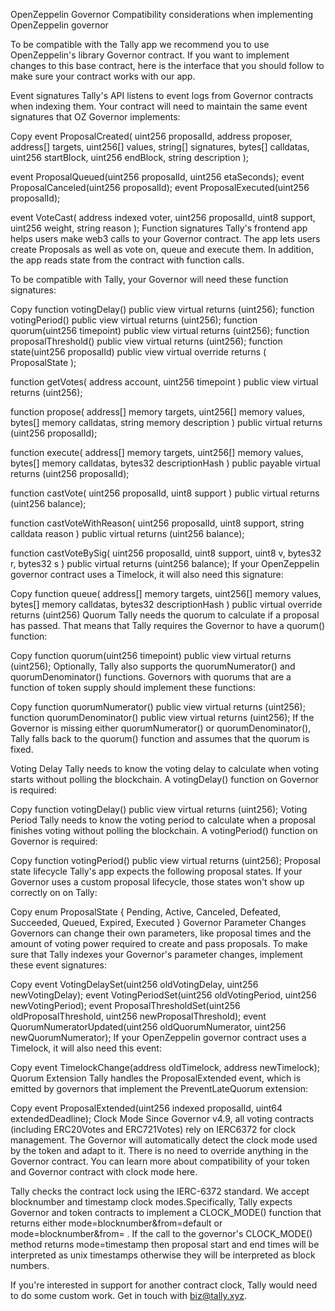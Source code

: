 OpenZeppelin Governor
Compatibility considerations when implementing OpenZeppelin governor

To be compatible with the Tally app we recommend you to use OpenZeppelin's library Governor contract. If you want to implement changes to this base contract, here is the interface that you should follow to make sure your contract works with our app.

Event signatures
Tally's API listens to event logs from Governor contracts when indexing them. Your contract will need to maintain the same event signatures that OZ Governor implements:

Copy
event ProposalCreated(
    uint256 proposalId,
    address proposer,
    address[] targets,
    uint256[] values,
    string[] signatures,
    bytes[] calldatas,
    uint256 startBlock,
    uint256 endBlock,
    string description
);

event ProposalQueued(uint256 proposalId, uint256 etaSeconds);
event ProposalCanceled(uint256 proposalId);
event ProposalExecuted(uint256 proposalId);

event VoteCast(
    address indexed voter, 
    uint256 proposalId, 
    uint8 support, 
    uint256 weight, 
    string reason
);
Function signatures
Tally's frontend app helps users make web3 calls to your Governor contract. The app lets users create Proposals as well as vote on, queue and execute them.  In addition, the app reads state from the contract with function calls. 

To be compatible with Tally, your Governor will need these function signatures:

Copy
function votingDelay() public view virtual returns (uint256);
function votingPeriod() public view virtual returns (uint256);
function quorum(uint256 timepoint) public view virtual returns (uint256);
function proposalThreshold() public view virtual returns (uint256);
function state(uint256 proposalId) public view virtual override returns (
    ProposalState
);

function getVotes(
    address account, 
    uint256 timepoint
) public view virtual returns (uint256);

function propose(
    address[] memory targets,
    uint256[] memory values,
    bytes[] memory calldatas,
    string memory description
) public virtual returns (uint256 proposalId);

function execute(
    address[] memory targets,
    uint256[] memory values,
    bytes[] memory calldatas,
    bytes32 descriptionHash
) public payable virtual returns (uint256 proposalId);

function castVote(
    uint256 proposalId, 
    uint8 support
) public virtual returns (uint256 balance);

function castVoteWithReason(
    uint256 proposalId,
    uint8 support,
    string calldata reason
) public virtual returns (uint256 balance);

function castVoteBySig(
    uint256 proposalId,
    uint8 support,
    uint8 v,
    bytes32 r,
    bytes32 s
) public virtual returns (uint256 balance);
If your OpenZeppelin governor contract uses a Timelock, it will also need this signature:

Copy
function queue(
    address[] memory targets,
    uint256[] memory values,
    bytes[] memory calldatas,
    bytes32 descriptionHash
) public virtual override returns (uint256)
Quorum
Tally needs the quorum to calculate if a proposal has passed. That means that Tally requires the Governor to have a quorum() function:

Copy
function quorum(uint256 timepoint) public view virtual returns (uint256);
Optionally, Tally also supports the quorumNumerator() and quorumDenominator() functions. Governors with quorums that are a function of token supply should implement these functions:

Copy
function quorumNumerator() public view virtual returns (uint256);
function quorumDenominator() public view virtual returns (uint256);
If the Governor is missing either quorumNumerator() or quorumDenominator(), Tally falls back to the quorum() function and assumes that the quorum is fixed. 

Voting Delay
Tally needs to know the voting delay to calculate when voting starts without polling the blockchain. A votingDelay() function on Governor is required:

Copy
function votingDelay() public view virtual returns (uint256);
Voting Period
Tally needs to know the voting period to calculate when a proposal finishes voting without polling the blockchain. A votingPeriod() function on Governor is required:

Copy
function votingPeriod() public view virtual returns (uint256);
Proposal state lifecycle
Tally's app expects the following proposal states. If your Governor uses a custom proposal lifecycle, those states won't show up correctly on on Tally:

Copy
enum ProposalState {
    Pending,
    Active,
    Canceled,
    Defeated,
    Succeeded,
    Queued,
    Expired,
    Executed
}
Governor Parameter Changes
Governors can change their own parameters, like proposal times and the amount of voting power required to create and pass proposals. To make sure that Tally indexes your Governor's parameter changes, implement these event signatures:

Copy
 event VotingDelaySet(uint256 oldVotingDelay, uint256 newVotingDelay);
 event VotingPeriodSet(uint256 oldVotingPeriod, uint256 newVotingPeriod);
 event ProposalThresholdSet(uint256 oldProposalThreshold, uint256 newProposalThreshold);
 event QuorumNumeratorUpdated(uint256 oldQuorumNumerator, uint256 newQuorumNumerator);
If your OpenZeppelin governor contract uses a Timelock, it will also need this event:

Copy
event TimelockChange(address oldTimelock, address newTimelock);
Quorum Extension
Tally handles the ProposalExtended event, which is emitted by governors that implement the PreventLateQuorum extension:

Copy
event ProposalExtended(uint256 indexed proposalId, uint64 extendedDeadline);
Clock Mode
Since Governor v4.9, all voting contracts (including ERC20Votes and ERC721Votes) rely on IERC6372 for clock management. The Governor will automatically detect the clock mode used by the token and adapt to it. There is no need to override anything in the Governor contract. You can learn more about compatibility of your token and Governor contract with clock mode here. 

Tally checks the contract lock using the IERC-6372 standard. We accept blocknumber and timestamp clock modes.Specifically, Tally expects Governor and token contracts to implement a CLOCK_MODE() function that returns either mode=blocknumber&from=default or mode=blocknumber&from=<CAIP-2-ID> . If the call to the governor's CLOCK_MODE() method returns mode=timestamp then proposal start and end times will be interpreted as unix timestamps otherwise they will be interpreted as block numbers.

If you're interested in support for another contract clock, Tally would need to do some custom work. Get in touch with biz@tally.xyz.